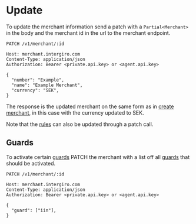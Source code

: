 # Update

To update the merchant information send a patch with a `Partial<Merchant>` in the body and the merchant id in the url to the merchant endpoint.

``` {1} JSON
PATCH /v1/merchant/:id

Host: merchant.intergiro.com
Content-Type: application/json
Authorization: Bearer <private.api.key> or <agent.api.key>

{
  "number": "Example",
  "name": "Example Merchant",
  "currency": "SEK",
}
```

The response is the updated merchant on the same form as in [create merchant](./create.html), in this case with the currency updated to SEK.

Note that the [rules](./rules) can also be updated through a patch call.

## Guards
To activate certain [guards](./rules.html#extended-state) PATCH the merchant with a list off all [guards](./rules.html#extended-state) that should be activated.

``` {1} JSON
PATCH /v1/merchant/:id

Host: merchant.intergiro.com
Content-Type: application/json
Authorization: Bearer <private.api.key> or <agent.api.key>

{
  "guard": ["iin"],
}
```